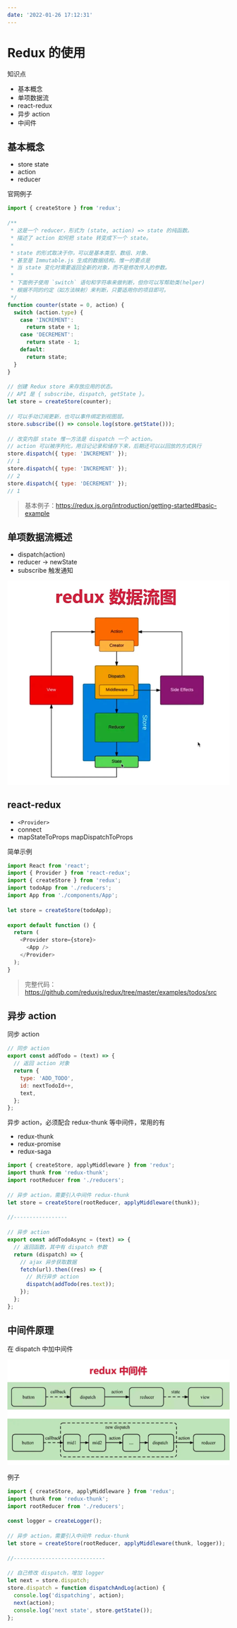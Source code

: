```yaml
---
date: '2022-01-26 17:12:31'
---
```


# Redux 的使用

知识点

- 基本概念
- 单项数据流
- react-redux
- 异步 action
- 中间件

## 基本概念

- store state
- action
- reducer

官网例子

```js
import { createStore } from 'redux';

/**
 * 这是一个 reducer，形式为 (state, action) => state 的纯函数。
 * 描述了 action 如何把 state 转变成下一个 state。
 *
 * state 的形式取决于你，可以是基本类型、数组、对象、
 * 甚至是 Immutable.js 生成的数据结构。惟一的要点是
 * 当 state 变化时需要返回全新的对象，而不是修改传入的参数。
 *
 * 下面例子使用 `switch` 语句和字符串来做判断，但你可以写帮助类(helper)
 * 根据不同的约定（如方法映射）来判断，只要适用你的项目即可。
 */
function counter(state = 0, action) {
  switch (action.type) {
    case 'INCREMENT':
      return state + 1;
    case 'DECREMENT':
      return state - 1;
    default:
      return state;
  }
}

// 创建 Redux store 来存放应用的状态。
// API 是 { subscribe, dispatch, getState }。
let store = createStore(counter);

// 可以手动订阅更新，也可以事件绑定到视图层。
store.subscribe(() => console.log(store.getState()));

// 改变内部 state 惟一方法是 dispatch 一个 action。
// action 可以被序列化，用日记记录和储存下来，后期还可以以回放的方式执行
store.dispatch({ type: 'INCREMENT' });
// 1
store.dispatch({ type: 'INCREMENT' });
// 2
store.dispatch({ type: 'DECREMENT' });
// 1
```

> 基本例子：https://redux.js.org/introduction/getting-started#basic-example

## 单项数据流概述

- dispatch(action)
- reducer -> newState
- subscribe 触发通知

![react](./images/react-20220127114343.webp)

## react-redux

- `<Provider>`
- connect
- mapStateToProps mapDispatchToProps

简单示例

```js
import React from 'react';
import { Provider } from 'react-redux';
import { createStore } from 'redux';
import todoApp from './reducers';
import App from './components/App';

let store = createStore(todoApp);

export default function () {
  return (
    <Provider store={store}>
      <App />
    </Provider>
  );
}
```

> 完整代码：https://github.com/reduxjs/redux/tree/master/examples/todos/src

## 异步 action

同步 action

```js
// 同步 action
export const addTodo = (text) => {
  // 返回 action 对象
  return {
    type: 'ADD_TODO',
    id: nextTodoId++,
    text,
  };
};
```

异步 action，必须配合 redux-thunk 等中间件，常用的有

- redux-thunk
- redux-promise
- redux-saga

```js
import { createStore, applyMiddleware } from 'redux';
import thunk from 'redux-thunk';
import rootReducer from './reducers';

// 异步 action，需要引入中间件 redux-thunk
let store = createStore(rootReducer, applyMiddleware(thunk));

//-----------------

// 异步 action
export const addTodoAsync = (text) => {
  // 返回函数，其中有 dispatch 参数
  return (dispatch) => {
    // ajax 异步获取数据
    fetch(url).then((res) => {
      // 执行异步 action
      dispatch(addTodo(res.text));
    });
  };
};
```

## 中间件原理

在 dispatch 中加中间件

![react](./images/react-20220127113413.webp)

例子

```js
import { createStore, applyMiddleware } from 'redux';
import thunk from 'redux-thunk';
import rootReducer from './reducers';

const logger = createLogger();

// 异步 action，需要引入中间件 redux-thunk
let store = createStore(rootReducer, applyMiddleware(thunk, logger));

//-----------------------------

// 自己修改 dispatch，增加 logger
let next = store.dispatch;
store.dispatch = function dispatchAndLog(action) {
  console.log('dispatching', action);
  next(action);
  console.log('next state', store.getState());
};
```
